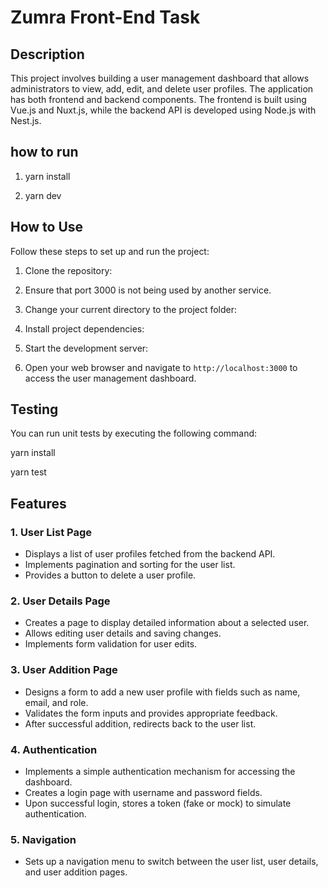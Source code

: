 # Zumra Front-End Task

## Description

This project involves building a user management dashboard that allows administrators to view, add, edit, and delete user profiles. The application has both frontend and backend components. The frontend is built using Vue.js and Nuxt.js, while the backend API is developed using Node.js with Nest.js.


## how to run 

1. yarn install 

2. yarn dev

## How to Use

Follow these steps to set up and run the project:

1. Clone the repository:

2. Ensure that port 3000 is not being used by another service.

3. Change your current directory to the project folder:

4. Install project dependencies:

5. Start the development server:

6. Open your web browser and navigate to `http://localhost:3000` to access the user management dashboard.

## Testing

You can run unit tests by executing the following command:

yarn install

yarn  test


## Features

### 1. User List Page

- Displays a list of user profiles fetched from the backend API.
- Implements pagination and sorting for the user list.
- Provides a button to delete a user profile.

### 2. User Details Page

- Creates a page to display detailed information about a selected user.
- Allows editing user details and saving changes.
- Implements form validation for user edits.

### 3. User Addition Page

- Designs a form to add a new user profile with fields such as name, email, and role.
- Validates the form inputs and provides appropriate feedback.
- After successful addition, redirects back to the user list.

### 4. Authentication

- Implements a simple authentication mechanism for accessing the dashboard.
- Creates a login page with username and password fields.
- Upon successful login, stores a token (fake or mock) to simulate authentication.

### 5. Navigation

- Sets up a navigation menu to switch between the user list, user details, and user addition pages.


